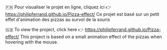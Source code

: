 🇫🇷
Pour visualiser le projet en ligne, cliquez ici 👉 https://philipferrand.github.io/Pizza-effect/
Ce projet est basé sur un petit effet d'animation des pizzas au survol de la souris

🇬🇧
To view the project, click here 👉 https://philipferrand.github.io/Pizza-effect/
This project is based on a small animation effect of the pizzas when hovering with the mouse.
